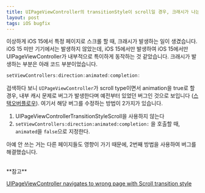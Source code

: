 ```yaml
---
title: UIPageViewController의 transitionStyle이 scroll일 경우, 크래시가 나는 버그 해결
layout: post
tags: iOS bugfix
---
```


이상하게 iOS 15에서 특정 페이지로 스크롤 할 때, 크래시가 발생하는 일이 생겼습니다. iOS 15 미만 기기에서는 발생하지 않았는데, iOS 15에서만 발생하여 iOS 15에서만 UIPageViewController가 내부적으로 특이하게 동작하는 것 같았습니다. 크래시가 발생하는 부분은 아래 코드 부분이었습니다.

```swift
setViewControllers:direction:animated:completion:
```

검색하다 보니 ```UIPageViewController```가 scroll type이면서 animation을 true로 할 경우, 내부 캐시 문제로 버그가 발생한다며 예전부터 있었던 버그인 것으로 보입니다 ([스택오버플로우](https://stackoverflow.com/a/12939384)). 여기서 해당 버그를 수정하는 방법이 2가지가 있습니다.

1. UIPageViewControllerTransitionStyleScroll을 사용하지 않는다
2. `setViewControllers:direction:animated:completion:` 을 호출할 때, `animated`을 `false`으로 지정한다.

아예 안 쓰는 거는 다른 페이지들도 영향이 가기 때문에, 2번째 방법을 사용하여 버그를 해결했습니다.

<br>
**참고**

[UIPageViewController navigates to wrong page with Scroll transition style](https://stackoverflow.com/a/12939384)